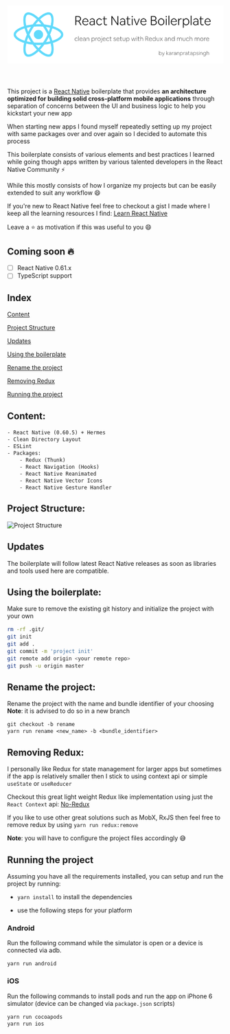 <p align="center">
<img style="margin-bottom: 40px;" alt="Project Structure" src="./assets/images/banner.png">
</p>

This project is a [React Native](https://facebook.github.io/react-native/) boilerplate that  provides **an architecture optimized for building solid cross-platform mobile applications** through separation of concerns between the UI and business logic to help you kickstart your new app

When starting new apps I found myself repeatedly setting up my project with same packages over and over again so I decided to automate this process

This boilerplate consists of various elements and best practices I learned while going though apps written by various talented developers in the React Native Community :zap:

While this mostly consists of how I organize my projects but can be easily extended to suit any workflow :smile:

If you're new to React Native feel free to checkout a gist I made where I keep all the learning resources I find: [Learn React Native](https://gist.github.com/karanpratapsingh/51dc4e585439758eb6afcc90ede21880)

Leave a :star: as motivation if this was useful to you :smile:

## Coming soon :fire:

- [ ] React Native 0.61.x
- [ ] TypeScript support

## Index
   [Content](#Content)

   [Project Structure](#ProjectStructure)

   [Updates](#Updates)

   [Using the boilerplate](#UsingBoilerplate)

   [Rename the project](#RenameProject)

   [Removing Redux](#RemovingRedux)

   [Running the project](#RunningProject)

## <a name="Content"></a> Content:

    - React Native (0.60.5) + Hermes
    - Clean Directory Layout
    - ESLint
    - Packages:
        - Redux (Thunk)
        - React Navigation (Hooks)
        - React Native Reanimated
        - React Native Vector Icons
        - React Native Gesture Handler

## <a name="ProjectStructure"></a> Project Structure:

<img width="200" alt="Project Structure" src="https://user-images.githubusercontent.com/29705703/65224389-b3779980-dae0-11e9-9988-27a2ab7b5fe1.png">

## <a name="Updates"></a> Updates

The boilerplate will follow latest React Native releases as soon as libraries and tools used here are compatible.

## <a name="UsingBoilerplate"></a> Using the boilerplate:
Make sure to remove the existing git history and initialize the project with your own 
```bash
rm -rf .git/
git init
git add .
git commit -m 'project init'
git remote add origin <your remote repo>
git push -u origin master
```

## <a name="RenameProject"></a> Rename the project:

Rename the project with the name and bundle identifier of your choosing
**Note**: it is advised to do so in a new branch
```
git checkout -b rename
yarn run rename <new_name> -b <bundle_identifier>
```

## <a name="RemovingRedux"></a> Removing Redux:

I personally like Redux for state management for larger apps but sometimes if the app is relatively smaller then I stick to using context api or simple `useState` or `useReducer`

Checkout this great light weight Redux like implementation using just the `React Context` api: [No-Redux](https://github.com/RichardBray/no-redux)

If you like to use other great solutions such as MobX, RxJS then feel free to remove redux by using `yarn run redux:remove`

**Note**: you will have to configure the project files accordingly :sweat_smile:

## <a name="RunningProject"></a> Running the project

Assuming you have all the requirements installed, you can setup and run the project by running:

- `yarn install` to install the dependencies

- use the following steps for your platform

### Android

Run the following command while the simulator is open or a device is connected via adb.
```
yarn run android
```

### iOS

Run the following commands to install pods and run the app on iPhone 6 simulator (device can be changed via `package.json` scripts)
```
yarn run cocoapods
yarn run ios
```

